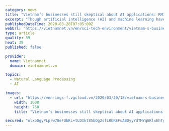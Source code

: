 ```yaml
---
category: news
title: "Vietnam’s businesses still skeptical about AI applications: RMIT"
excerpt: "Though artificial intelligence (AI) and machine learning have been making clear progress, Vietnam’s businesses remain skeptical about them."
publishedDateTime: 2020-03-28T07:05:00Z
webUrl: "https://vietnamnet.vn/en/sci-tech-environment/vietnam-s-businesses-still-skeptical-about-ai-applications-rmit-625885.html"
type: article
quality: 39
heat: 39
published: false

provider:
  name: Vietnamnet
  domain: vietnamnet.vn

topics:
  - Natural Language Processing
  - AI

images:
  - url: "https://vnn-imgs-f.vgcloud.vn/2020/03/20/18/vietnam-s-businesses-still-skeptical-about-ai-applications-rmit.jpg"
    width: 1000
    height: 750
    title: "Vietnam’s businesses still skeptical about AI applications: RMIT"

secured: "olxbDgyPLprw78eFUbKL+tLDIkt85bOg2sfLRbREFuABDyyYdTMYqGKlxEhTgyKYfnlANhRBseI5gY6YW66HtVbd59RUUexsFkNIbbFYQYh3Ly/pZp33SJhU/1XjixoWirq70w/Mri+nPQpg23bd1fApC8UkAIy68cIup3kHSCrviif4R3gigacHwOoRupirOZZymA+2FmklcaaLJR0IjfjaEMVO6eh7NiniZASrbiOS6KF48QRoWNEOSf0hQmyAldCs2UV2xNXbCb8u8GT1u5I/tnoziBoxahr7xkERDBjBlyoYQWdFAyhiJXPic5+6;Jz+6c4EEGu3zRN5Ptw71vA=="
---
```


